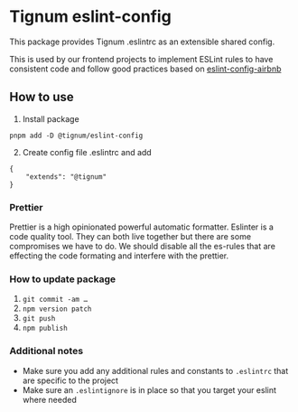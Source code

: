 # Tignum eslint-config

This package provides Tignum .eslintrc as an extensible shared config.

This is used by our frontend projects to implement ESLint rules to have consistent code and follow good practices based on [eslint-config-airbnb](https://github.com/airbnb/javascript/tree/master/packages/eslint-config-airbnb)

## How to use

1. Install package
```
pnpm add -D @tignum/eslint-config
```

2. Create config file .eslintrc and add
```
{
    "extends": "@tignum"
}
```

### Prettier

Prettier is a high opinionated powerful automatic formatter. Eslinter is a code quality tool.
They can both live together but there are some compromises we have to do. We should disable
all the es-rules that are effecting the code formating and interfere with the prettier.

### How to update package

1. `git commit -am …`
2. `npm version patch`
3. `git push`
4. `npm publish`


### Additional notes

- Make sure you add any additional rules and constants to `.eslintrc` that are specific to the project
- Make sure an `.eslintignore` is in place so that you target your eslint where needed
 
